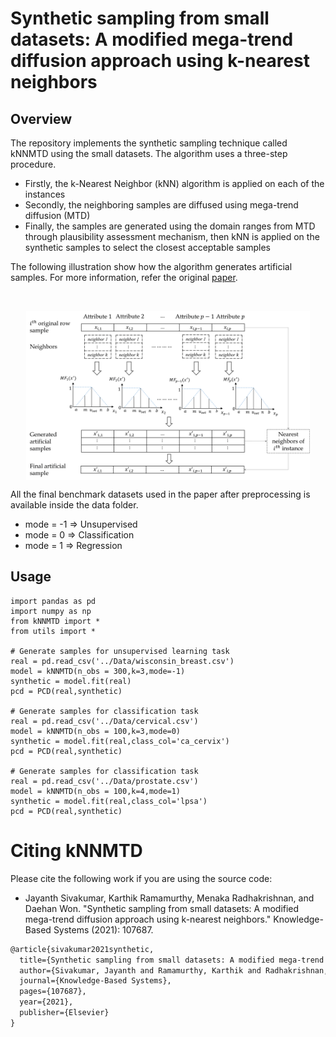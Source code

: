 # Synthetic sampling from small datasets: A modified mega-trend diffusion approach using k-nearest neighbors

## Overview
The repository implements the synthetic sampling technique called kNNMTD using the small datasets. The algorithm uses a three-step procedure. 
- Firstly, the k-Nearest Neighbor (kNN) algorithm is applied on each of the instances
- Secondly, the neighboring samples are diffused using mega-trend diffusion (MTD)
- Finally, the samples are generated using the domain ranges from MTD through plausibility assessment mechanism, then kNN is applied on the synthetic samples to select the closest acceptable samples 

The following illustration show how the algorithm generates artificial samples. For more information, refer the original [paper](https://doi.org/10.1016/j.knosys.2021.107687).
<div align="left">
<br/>
<p align="center">
<img align="center" width=90% src="https://github.com/jsivaku1/kNNMTD/blob/main/illustration.png"></img>
</p>
</div>

All the final benchmark datasets used in the paper after preprocessing is available inside the data folder.

- mode = -1 $\Rightarrow$ Unsupervised 
- mode = 0 $\Rightarrow$ Classification
- mode = 1 $\Rightarrow$ Regression


## Usage 
```python3
import pandas as pd
import numpy as np
from kNNMTD import *
from utils import *

# Generate samples for unsupervised learning task
real = pd.read_csv('../Data/wisconsin_breast.csv')
model = kNNMTD(n_obs = 300,k=3,mode=-1)
synthetic = model.fit(real)
pcd = PCD(real,synthetic)

# Generate samples for classification task
real = pd.read_csv('../Data/cervical.csv')
model = kNNMTD(n_obs = 100,k=3,mode=0)
synthetic = model.fit(real,class_col='ca_cervix')
pcd = PCD(real,synthetic)

# Generate samples for classification task
real = pd.read_csv('../Data/prostate.csv')
model = kNNMTD(n_obs = 100,k=4,mode=1)
synthetic = model.fit(real,class_col='lpsa')
pcd = PCD(real,synthetic)
```

# Citing kNNMTD

Please cite the following work if you are using the source code:

- Jayanth Sivakumar, Karthik Ramamurthy, Menaka Radhakrishnan, and Daehan Won. "Synthetic sampling from small datasets: A modified mega-trend diffusion approach using k-nearest neighbors." Knowledge-Based Systems (2021): 107687.

```LaTeX
@article{sivakumar2021synthetic,
  title={Synthetic sampling from small datasets: A modified mega-trend diffusion approach using k-nearest neighbors},
  author={Sivakumar, Jayanth and Ramamurthy, Karthik and Radhakrishnan, Menaka and Won, Daehan},
  journal={Knowledge-Based Systems},
  pages={107687},
  year={2021},
  publisher={Elsevier}
}
```